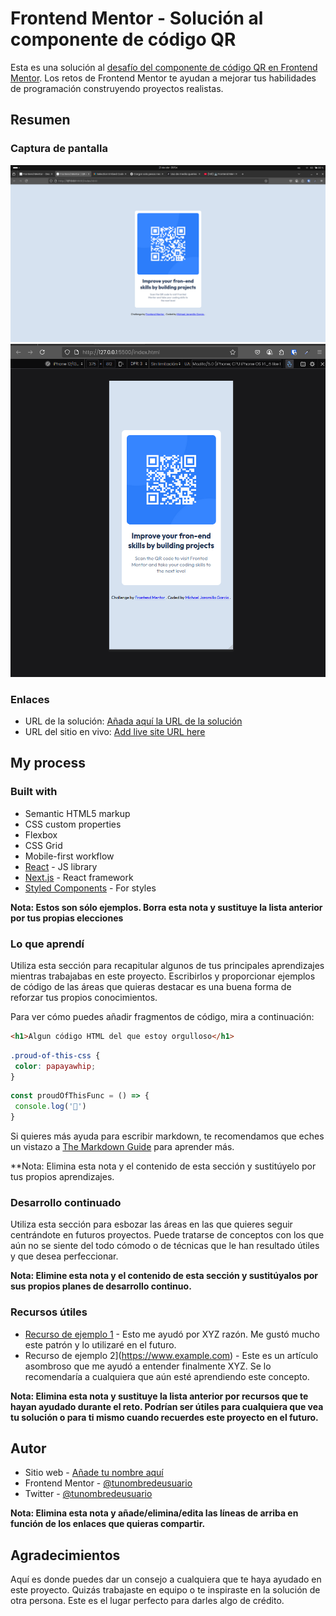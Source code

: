 # Frontend Mentor - Solución al componente de código QR

Esta es una solución al [desafío del componente de código QR en Frontend Mentor](https://www.frontendmentor.io/challenges/qr-code-component-iux_sIO_H). Los retos de Frontend Mentor te ayudan a mejorar tus habilidades de programación construyendo proyectos realistas. 


## Resumen

### Captura de pantalla

![](./design/capturaDesignQR-Desktop.png)
![](./design/CapturaDesignQR-Movil.png)

### Enlaces

- URL de la solución: [Añada aquí la URL de la solución](https://your-solution-url.com)
- URL del sitio en vivo: [Add live site URL here](https://your-live-site-url.com)

## My process

### Built with

- Semantic HTML5 markup
- CSS custom properties
- Flexbox
- CSS Grid
- Mobile-first workflow
- [React](https://reactjs.org/) - JS library
- [Next.js](https://nextjs.org/) - React framework
- [Styled Components](https://styled-components.com/) - For styles

**Nota: Estos son sólo ejemplos. Borra esta nota y sustituye la lista anterior por tus propias elecciones**

### Lo que aprendí

Utiliza esta sección para recapitular algunos de tus principales aprendizajes mientras trabajabas en este proyecto. Escribirlos y proporcionar ejemplos de código de las áreas que quieras destacar es una buena forma de reforzar tus propios conocimientos.

Para ver cómo puedes añadir fragmentos de código, mira a continuación:

```html
<h1>Algun código HTML del que estoy orgulloso</h1>
```
```css
.proud-of-this-css {
 color: papayawhip;
}
```
```js
const proudOfThisFunc = () => {
 console.log('🎉')
}
```

Si quieres más ayuda para escribir markdown, te recomendamos que eches un vistazo a [The Markdown Guide](https://www.markdownguide.org/) para aprender más.

**Nota: Elimina esta nota y el contenido de esta sección y sustitúyelo por tus propios aprendizajes.

### Desarrollo continuado

Utiliza esta sección para esbozar las áreas en las que quieres seguir centrándote en futuros proyectos. Puede tratarse de conceptos con los que aún no se siente del todo cómodo o de técnicas que le han resultado útiles y que desea perfeccionar.

**Nota: Elimine esta nota y el contenido de esta sección y sustitúyalos por sus propios planes de desarrollo continuo.**

### Recursos útiles

- [Recurso de ejemplo 1](https://www.example.com) - Esto me ayudó por XYZ razón. Me gustó mucho este patrón y lo utilizaré en el futuro.
- Recurso de ejemplo 2](https://www.example.com) - Este es un artículo asombroso que me ayudó a entender finalmente XYZ. Se lo recomendaría a cualquiera que aún esté aprendiendo este concepto.

**Nota: Elimina esta nota y sustituye la lista anterior por recursos que te hayan ayudado durante el reto. Podrían ser útiles para cualquiera que vea tu solución o para ti mismo cuando recuerdes este proyecto en el futuro.**

## Autor

- Sitio web - [Añade tu nombre aquí](https://www.your-site.com)
- Frontend Mentor - [@tunombredeusuario](https://www.frontendmentor.io/profile/yourusername)
- Twitter - [@tunombredeusuario](https://www.twitter.com/yourusername)

**Nota: Elimina esta nota y añade/elimina/edita las líneas de arriba en función de los enlaces que quieras compartir.**

## Agradecimientos

Aquí es donde puedes dar un consejo a cualquiera que te haya ayudado en este proyecto. Quizás trabajaste en equipo o te inspiraste en la solución de otra persona. Este es el lugar perfecto para darles algo de crédito.

